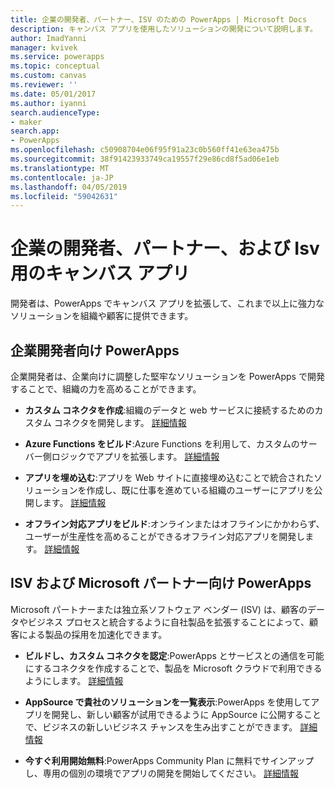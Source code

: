 ```yaml
---
title: 企業の開発者、パートナー、ISV のための PowerApps | Microsoft Docs
description: キャンバス アプリを使用したソリューションの開発について説明します。
author: ImadYanni
manager: kvivek
ms.service: powerapps
ms.topic: conceptual
ms.custom: canvas
ms.reviewer: ''
ms.date: 05/01/2017
ms.author: iyanni
search.audienceType:
- maker
search.app:
- PowerApps
ms.openlocfilehash: c50908704e06f95f91a23c0b560ff41e63ea475b
ms.sourcegitcommit: 38f91423933749ca19557f29e86cd8f5ad06e1eb
ms.translationtype: MT
ms.contentlocale: ja-JP
ms.lasthandoff: 04/05/2019
ms.locfileid: "59042631"
---
```

# <a name="canvas-apps-for-enterprise-developers-partners-and-isvs"></a>企業の開発者、パートナー、および Isv 用のキャンバス アプリ

開発者は、PowerApps でキャンバス アプリを拡張して、これまで以上に強力なソリューションを組織や顧客に提供できます。

## <a name="powerapps-for-enterprise-developers"></a>企業開発者向け PowerApps

企業開発者は、企業向けに調整した堅牢なソリューションを PowerApps で開発することで、組織の力を高めることができます。

- **カスタム コネクタを作成**:組織のデータと web サービスに接続するためのカスタム コネクタを開発します。 [詳細情報](https://docs.microsoft.com/connectors/custom-connectors/)

- **Azure Functions をビルド**:Azure Functions を利用して、カスタムのサーバー側ロジックでアプリを拡張します。 [詳細情報](https://docs.microsoft.com/azure/azure-functions/functions-powerapps-scenario)

- **アプリを埋め込む**:アプリを Web サイトに直接埋め込むことで統合されたソリューションを作成し、既に仕事を進めている組織のユーザーにアプリを公開します。 [詳細情報](embed-apps-dev.md)

- **オフライン対応アプリをビルド**:オンラインまたはオフラインにかかわらず、ユーザーが生産性を高めることができるオフライン対応アプリを開発します。 [詳細情報](offline-apps.md)

## <a name="powerapps-for-isvs-and-microsoft-partners"></a>ISV および Microsoft パートナー向け PowerApps

Microsoft パートナーまたは独立系ソフトウェア ベンダー (ISV) は、顧客のデータやビジネス プロセスと統合するように自社製品を拡張することによって、顧客による製品の採用を加速化できます。

- **ビルドし、カスタム コネクタを認定**:PowerApps とサービスとの通信を可能にするコネクタを作成することで、製品を Microsoft クラウドで利用できるようにします。 [詳細情報](https://docs.microsoft.com/connectors/custom-connectors/submit-certification)

- **AppSource で貴社のソリューションを一覧表示**:PowerApps を使用してアプリを開発し、新しい顧客が試用できるように AppSource に公開することで、ビジネスの新しいビジネス チャンスを生み出すことができます。 [詳細情報](dev-appsource-test-drive.md)

- **今すぐ利用開始無料**:PowerApps Community Plan に無料でサインアップし、専用の個別の環境でアプリの開発を開始してください。 [詳細情報](../dev-community-plan.md)
